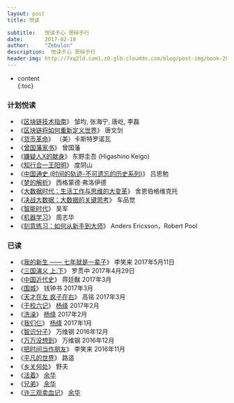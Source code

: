```yaml
---
layout: post
title: 悦读

subtitle:   悦读于心 思辩于行
date:       2017-02-19
author:     "Zebulon"
description:  悦读于心 思辩于行
header-img: http://7xq2ld.com1.z0.glb.clouddn.com/blog/post-img/book-20170219.jpg
---
```

* content  
{:toc} 

### 计划悦读

- 《[区块链技术指南](https://www.amazon.cn/%E5%8C%BA%E5%9D%97%E9%93%BE%E6%8A%80%E6%9C%AF%E6%8C%87%E5%8D%97-%E9%82%B9%E5%9D%87/dp/B01N7BU49M/ref=tmm_pap_swatch_0?_encoding=UTF8&qid=1494569784&sr=8-2)》  邹均, 张海宁, 唐屹, 李磊
- 《[区块链将如何重新定义世界](https://www.amazon.cn/%E5%8C%BA%E5%9D%97%E9%93%BE%E5%B0%86%E5%A6%82%E4%BD%95%E9%87%8D%E6%96%B0%E5%AE%9A%E4%B9%89%E4%B8%96%E7%95%8C-%E5%94%90%E6%96%87%E5%89%91/dp/B01GHPICO2/ref=sr_1_28?ie=UTF8&qid=1494569878&sr=8-28&keywords=%E5%8C%BA%E5%9D%97%E9%93%BE)》  唐文剑
- 《[货币革命](https://www.amazon.cn/%E8%B4%A7%E5%B8%81%E9%9D%A9%E5%91%BD-%E6%94%B9%E5%8F%98%E7%BB%8F%E6%B5%8E%E6%9C%AA%E6%9D%A5%E7%9A%84%E8%99%9A%E6%8B%9F%E8%B4%A7%E5%B8%81-%E5%8D%A1%E6%96%AF%E7%89%B9%E7%BD%97%E8%AF%BA%E7%93%A6/dp/B0178YVH1Q/ref=sr_1_1?ie=UTF8&qid=1494569981&sr=8-1&keywords=%E8%B4%A7%E5%B8%81%E9%9D%A9%E5%91%BD)》  （美）卡斯特罗诺瓦
- 《[曾国藩家书](https://www.amazon.cn/%E6%9B%BE%E5%9B%BD%E8%97%A9%E5%AE%B6%E4%B9%A6-%E6%9B%BE%E5%9B%BD%E8%97%A9/dp/B01BKB2IPM/ref=tmm_kin_swatch_0?_encoding=UTF8&qid=&sr=)》 曾国藩 
- 《[嫌疑人X的献身](https://www.amazon.cn/%E5%AB%8C%E7%96%91%E4%BA%BAX%E7%9A%84%E7%8C%AE%E8%BA%AB-%E4%B8%9C%E9%87%8E%E5%9C%AD%E5%90%BE/dp/B00A4QLGJY?ie=UTF8&ref_=ku_mi_rw_edp)》 东野圭吾 (Higashino Keigo)
- 《[知行合一王阳明](https://www.amazon.cn/%E7%9F%A5%E8%A1%8C%E5%90%88%E4%B8%80%E7%8E%8B%E9%98%B3%E6%98%8E-%E5%BA%A6%E9%98%B4%E5%B1%B1/dp/B00L3TIVYY?ie=UTF8&ref_=ku_mi_rw_edp)》 度阴山
- 《[中国通史 (时间的轨迹-不可遗忘的历史系列)](https://www.amazon.cn/%E4%B8%AD%E5%9B%BD%E9%80%9A%E5%8F%B2-%E5%90%95%E6%80%9D%E5%8B%89/dp/B012NF36WS?ie=UTF8&ref_=ku_mi_rw_edp)》 吕思勉
- 《[梦的解析](https://www.amazon.cn/%E6%A2%A6%E7%9A%84%E8%A7%A3%E6%9E%90-%E8%A5%BF%E6%A0%BC%E8%92%99%E5%BE%B7%C2%B7%E5%BC%97%E6%B4%9B%E4%BC%8A%E5%BE%B7/dp/B00YU8DQVI?ie=UTF8&ref_=ku_mi_rw_edp)》 西格蒙德·弗洛伊德 
- 《[大数据时代：生活工作与思维的大变革](https://item.jd.com/11143153.html)》 舍恩伯格维克托
- 《[决战大数据：大数据的关键思考](https://item.jd.com/11916182.html)》 车品觉 
- 《[智能时代](https://item.jd.com/11953641.html)》 吴军
- 《[机器学习](https://item.jd.com/11867803.html)》 周志华 
- 《[刻意练习：如何从新手到大师](https://item.jd.com/11990777.html)》 Anders Ericsson，Robert Pool

### 已读

- 《[我的新生 —— 七年就是一辈子](https://www.gitbook.com/book/xiaolai/reborn/details)》 李笑来    2017年5月11日
- 《[三国演义 上.下](https://item.jd.com/10116603459.html)》 罗贯中 2017年4月29日
- 《[中国近代史](https://item.jd.com/11846925.html)》 蒋廷黻 2017年3月
- 《[围城](https://item.jd.com/11255842.html)》 钱钟书 2017年3月
- 《[天才在左 疯子在右](https://item.jd.com/11825528.html)》 高铭  2017年3月
- 《[干校六记](https://item.jd.com/11698075.html)》 [杨绛](http://baike.baidu.com/item/%E6%9D%A8%E7%BB%9B) 2017年2月
- 《[洗澡](https://item.jd.com/11165561.html)》 [杨绛](http://baike.baidu.com/item/%E6%9D%A8%E7%BB%9B)   2017年2月
- 《[我们仨](https://item.jd.com/1026383841.html)》 [杨绛](http://baike.baidu.com/item/%E6%9D%A8%E7%BB%9B)  2017年1月
- 《[智识分子](https://item.jd.com/11840397.html)》 万维钢  2016年12月
- 《[万万没想到](https://item.jd.com/11551750.html)》 万维钢  2016年12月
- 《[把时间当作朋友](https://item.jd.com/11338691.html)》 李笑来  2016年11月
- 《[平凡的世界](https://item.jd.com/10290077153.html)》 路遥  
- 《[乡关何处](https://item.jd.com/11900721.html)》 野夫
- 《[活着](https://item.jd.com/11090643.html)》 [余华](http://baike.baidu.com/link?url=D_K_q3fJm2PB-j3L0WSdSu_Z9w02intO9frsnqiei99Y7zbnO-O4ljCnLrvvnlWfxZmapF3fdlg5EYWMsSRZeGMjxXoVM3Xz2Mwtz6ikuue) 
- 《[兄弟](https://item.jd.com/11152279.html)》 [余华](http://baike.baidu.com/link?url=D_K_q3fJm2PB-j3L0WSdSu_Z9w02intO9frsnqiei99Y7zbnO-O4ljCnLrvvnlWfxZmapF3fdlg5EYWMsSRZeGMjxXoVM3Xz2Mwtz6ikuue) 
- 《[许三观卖血记](https://item.jd.com/11139510.html)》 [余华](http://baike.baidu.com/link?url=D_K_q3fJm2PB-j3L0WSdSu_Z9w02intO9frsnqiei99Y7zbnO-O4ljCnLrvvnlWfxZmapF3fdlg5EYWMsSRZeGMjxXoVM3Xz2Mwtz6ikuue) 


